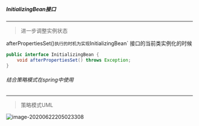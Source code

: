 ##### InitializingBean接口

---

> 进一步调整实例状态

afterPropertiesSet()` 执行的时机为实现 `InitializingBean` 接口的当前类实例化的时候

```java
public interface InitializingBean {
    void afterPropertiesSet() throws Exception;
}
```

###### 结合策略模式在spring中使用

---

> 策略模式UML

![image-20200622205023308](/Users/naixuanzan/Documents/typora/spring/image-20200622205023308.png)







